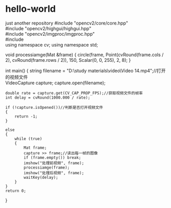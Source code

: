 # hello-world
just another repository
#include "opencv2/core/core.hpp"  
#include "opencv2/highgui/highgui.hpp"  
#include "opencv2/imgproc/imgproc.hpp"  
#include <iostream>  
using namespace cv;
using namespace std;

void processiamge(Mat &frame)
{
	circle(frame, Point(cvRound(frame.cols / 2), cvRound(frame.rows / 2)), 150, Scalar(0, 0, 255), 2, 8);
}

int main()
{
	string filename = "D:\\study materials\\video\\Video 14.mp4";//打开的视频文件  
	VideoCapture capture;
	capture.open(filename);

	double rate = capture.get(CV_CAP_PROP_FPS);//获取视频文件的帧率  
	int delay = cvRound(1000.000 / rate);

	if (!capture.isOpened())//判断是否打开视频文件  
	{
		return -1;
	}

	else
	{
		while (true)
		{
			Mat frame;
			capture >> frame;//读出每一帧的图像  
			if (frame.empty()) break;
			imshow("处理前视频", frame);
			processiamge(frame);
			imshow("处理后视频", frame);
			waitKey(delay);
		}
	}
	return 0;
}
